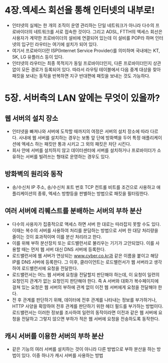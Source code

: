 # 4장.엑세스 회선을 통해 인터넷의 내부로!
+ 인터넷의 실체는 한 개의 조직이 운영 관리하는 단일 네트워크가 아니라 다수의 프로바이더의 네트워크를 서로 접속한 것이다.
그리고 ADSL, FTTH의 엑세스 회선은 사용자가 계약한 프로바이더의 설비에 연결되어 있는데 이 설비를 POP라 하며
인터넷의 입구인 라우터는 여기에 설치가 되어 있다.
+ 여기서 프로바이더란 ISP(Internet Service Provider)를 의미하며 국내에는 KT, SK, LG 유플러스 등이 있다.
+ 인터넷의 라우터는 최종 목적지가 동일 프로바이더인지, 다른 프로바이더인지 상관없이 모든 경로가 등록되어 있다. 따라서
라우팅 테이블에서 다음 중계 대상을 찾아 패킷을 보내는 동작을 반복하면 지구 반대편에 패킷을 보내는 것도 가능하다.

# 5장. 서버측의 LAN 앞에는 무엇이 있을까?
## 웹 서버의 설치 장소
+ 인터넷을 빠져나와 서버에 도착할 때까지의 여정은 서버의 설치 장소에 따라 다르다. 사내에 웹 서버를 설치하는 경우는
보통 앞 단에 방화벽을 두어 특정 애플리케이션에 엑세스 하는 패킷만 통과 시키고 그 외의 패킷은 차단 시킨다.
+ 회사 안에 서버를 설치하지 않고 데이터센터에 서버를 설치하거나 프로바이더가 소유하는 서버를 빌려쓰는 형태로 운영하는 경우도 있다.

## 방화벽의 원리와 동작
+ 송/수신처 IP 주소, 송/수신처 포트 번호 TCP 컨트롤 비트를 조건으로 사용하고 애플리케이션의 종류, 엑세스 방향등을 
판별하는 방법으로 패킷을 필터링한다.

## 여러 서버에 리퀘스트를 분배하는 서버의 부하 분산
+ 다수의 사용자가 집중적으로 액세스 하면 서버 한 대로는 따라잡지 못할 수도 있다. 이때는 복수의 서버를 사용하여 처리를 분담하는
방법으로 서버 한 대당 처리량을 줄이는 것이 효과적이며 이를 분산 처리라고 한다.
+ 이를 위해 부하 분산장치 또는 로드밸런서로 불리우는 기기가 고안되었다. 이를 사용할 때는 먼저 웹 서버 대신 DNS 서버에 등록한다.
+ 로드밸런서에 웹 서버가 연상되는 www.cyber.co.kr과 같은 이름을 붙이고 해당 IP를 DNS 서버에 등록한다. 그 이후, 
클라이언트는 로드밸런서가 웹 서버라고 생각하여 로드밸런서에 요청을 전달한다.
+ 로드밸런서는 어느 웹 서버에 요청을 전달할지 판단해야 하는데, 이 요청이 일련의 요청인지 관계가 없는 요청인지 판단해야 한다.
즉 A 서버와 대화가 복수페이지에 걸쳐 있는 요청은 웹 서버의 부하에 관계 없이 이전 웹 서버에게 요청을 전달해야 한다.
+ 전 후 관계를 판단하기 위해, 데이터에 전후 관계를 나타내는 정보를 부가하거나, HTTP 사양을 확장하여 전후 관계를 판단하기 위한
헤더 필드를 부가하는 방법이다. 로드밸런서는 이러한 정보를 조사하여 일련의 동작이라면 이전과 같은 웹 서버에 요청을 전달하고 
그렇지 않으면 부하가 적은 웹 서버에 요청을 전송하도록 동작한다.

## 캐시 서버를 이용한 서버의 부하 분산
+ 같은 기능의 여러 서버를 설치하는 것이 아니라 다른 방법으로 부하 분산을 하는 방법이 있다. 이중 하나가 캐시 서버를 사용하는 방법
























